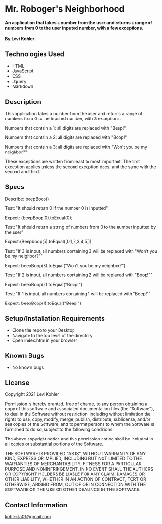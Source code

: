 # Mr. Roboger's Neighborhood

#### An application that takes a number from the user and returns a range of numbers from 0 to the user inputed number, with a few exceptions.

#### By Levi Kohler

## Technologies Used

* HTML
* JavaScript
* CSS
* Jquery
* Markdown

## Description

This application takes a number from the user and returns a range of numbers from 0 to the inputed number, with 3 exceptions:

Numbers that contain a 1: all digits are replaced with "Beep!"

Numbers that contain a 2: all digits are replaced with "Boop!"

Numbers that contain a 3: all digits are replaced with "Won't you be my neighbor?"

These exceptions are written from least to most important. The first exception applies unless the second exception does, and the same with the second and third.

## Specs

Describe: beepBoop()

Test: "It should return 0 if the number 0 is inputted"

Expect: (beepBoop(0).toEqual(0);

Test: "It should return a string of numbers from 0 to the number inputted by the user"

Expect:(Beepboop(5).toEqual([0,1,2,3,4,5]))

Test: "If 3 is input, all numbers containing 3 will be replaced with "Won't you be my neighbor?""

Expect: beepBoop(3).toEqual("Won't you be my neighbor?")

Test: "If 2 is input, all numbers containing 2 will be replaced with "Boop!""

Expect: beepBoop(2).toEqual("Boop!")

Test: "If 1 is input, all numbers containing 1 will be replaced with "Beep!""

Expect: beepBoop(1).toEqual("Beep!")

## Setup/Installation Requirements

* Clone the repo to your Desktop
* Navigate to the top level of the directory
* Open index.html in your browser


## Known Bugs

* No known bugs

## License

Copyright 2021 Levi Kohler

Permission is hereby granted, free of charge, to any person obtaining a copy of this software and associated documentation files (the "Software"), to deal in the Software without restriction, including without limitation the rights to use, copy, modify, merge, publish, distribute, sublicense, and/or sell copies of the Software, and to permit persons to whom the Software is furnished to do so, subject to the following conditions:

The above copyright notice and this permission notice shall be included in all copies or substantial portions of the Software.

THE SOFTWARE IS PROVIDED "AS IS", WITHOUT WARRANTY OF ANY KIND, EXPRESS OR IMPLIED, INCLUDING BUT NOT LIMITED TO THE WARRANTIES OF MERCHANTABILITY, FITNESS FOR A PARTICULAR PURPOSE AND NONINFRINGEMENT. IN NO EVENT SHALL THE AUTHORS OR COPYRIGHT HOLDERS BE LIABLE FOR ANY CLAIM, DAMAGES OR OTHER LIABILITY, WHETHER IN AN ACTION OF CONTRACT, TORT OR OTHERWISE, ARISING FROM, OUT OF OR IN CONNECTION WITH THE SOFTWARE OR THE USE OR OTHER DEALINGS IN THE SOFTWARE.

## Contact Information

kohler.la01@gmail.com